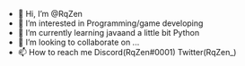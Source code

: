 - 👋 Hi, I’m @RqZen
- 👀 I’m interested in Programming/game developing
- 🌱 I’m currently learning javaand a little bit Python
- 💞️ I’m looking to collaborate on ...
- 📫 How to reach me Discord(RqZen#0001) Twitter(RqZen_)

<!---
RqZen/RqZen is a ✨ special ✨ repository because its `README.md` (this file) appears on your GitHub profile.
You can click the Preview link to take a look at your changes.
--->
